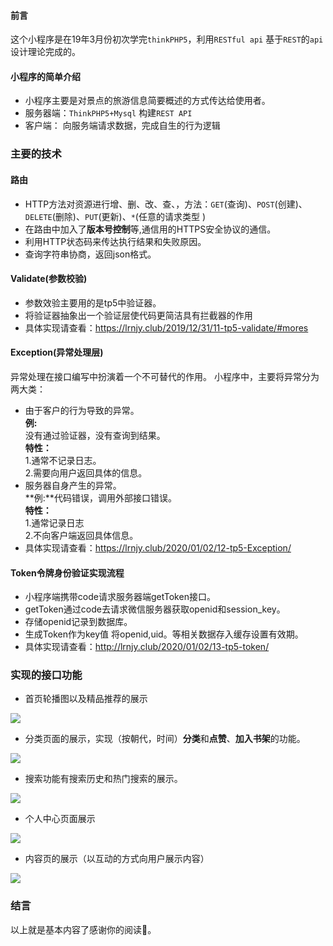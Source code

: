 #### 前言 
这个小程序是在19年3月份初次学完`thinkPHP5`，利用`RESTful api` 基于`REST`的`api`设计理论完成的。
#### 小程序的简单介绍
- 小程序主要是对景点的旅游信息简要概述的方式传达给使用者。
- 服务器端：`ThinkPHP5+Mysql` 构建`REST API`
- 客户端： 向服务端请求数据，完成自生的行为逻辑
### 主要的技术
#### 路由
- HTTP方法对资源进行增、删、改、查、，方法：`GET`(查询)、`POST`(创建)、`DELETE`(删除)、`PUT`(更新)、`*`(任意的请求类型 )  
- 在路由中加入了**版本号控制**等,通信用的HTTPS安全协议的通信。
- 利用HTTP状态码来传达执行结果和失败原因。
- 查询字符串协商，返回json格式。
#### Validate(参数校验)
- 参数效验主要用的是tp5中验证器。
- 将验证器抽象出一个验证层使代码更简洁具有拦截器的作用
- 具体实现请查看：https://lrnjy.club/2019/12/31/11-tp5-validate/#mores
#### Exception(异常处理层)
异常处理在接口编写中扮演着一个不可替代的作用。
小程序中，主要将异常分为两大类：
- 由于客户的行为导致的异常。  
**例:**  
没有通过验证器，没有查询到结果。  
**特性：**  
1.通常不记录日志。    
2.需要向用户返回具体的信息。  
- 服务器自身产生的异常。      
**例:**代码错误，调用外部接口错误。  
**特性：**      
1.通常记录日志  
2.不向客户端返回具体信息。  
- 具体实现请查看：https://lrnjy.club/2020/01/02/12-tp5-Exception/   
#### Token令牌身份验证实现流程
- 小程序端携带code请求服务器端getToken接口。
- getToken通过code去请求微信服务器获取openid和session_key。
- 存储openid记录到数据库。
- 生成Token作为key值 将openid,uid。等相关数据存入缓存设置有效期。
- 具体实现请查看：http://lrnjy.club/2020/01/02/13-tp5-token/
### 实现的接口功能  
- 首页轮播图以及精品推荐的展示

![](http://xy.lrnjy.club/images/bst-1.png)
- 分类页面的展示，实现（按朝代，时间）**分类**和**点赞**、**加入书架**的功能。

![](http://xy.lrnjy.club/images/bst-2.png)
- 搜索功能有搜索历史和热门搜索的展示。

![](http://xy.lrnjy.club/images/bst-3.png)
- 个人中心页面展示  

![](http://xy.lrnjy.club/images/bst-4.png)
- 内容页的展示（以互动的方式向用户展示内容）

![](http://xy.lrnjy.club/images/bst-5.png)
### 结言
以上就是基本内容了感谢你的阅读🤗。